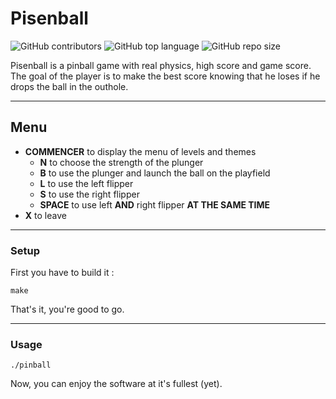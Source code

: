 # Pisenball

![GitHub contributors](https://img.shields.io/github/contributors/jesa974/Pisenball?color=green&style=flat-square)
![GitHub top language](https://img.shields.io/github/languages/top/jesa974/Pisenball?color=orange&label=C&style=flat-square)
![GitHub repo size](https://img.shields.io/github/repo-size/jesa974/Pisenball?label=project%20size&style=flat-square&color=lightgrey)


Pisenball is a pinball game with real physics, high score and game score.
The goal of the player is to make the best score knowing that he loses if he drops the ball in the outhole.

---
## Menu

* **COMMENCER** to display the menu of levels and themes
	* **N** to choose the strength of the plunger
	* **B** to use the plunger and launch the ball on the playfield
	* **L** to use the left flipper
	* **S** to use the right flipper
	* **SPACE** to use left **AND** right flipper **AT THE SAME TIME**
* **X** to leave

---

### Setup

First you have to build it :
```
make
```
That's it, you're good to go.

---

### Usage
```
./pinball
```

Now, you can enjoy the software at it's fullest (yet).
